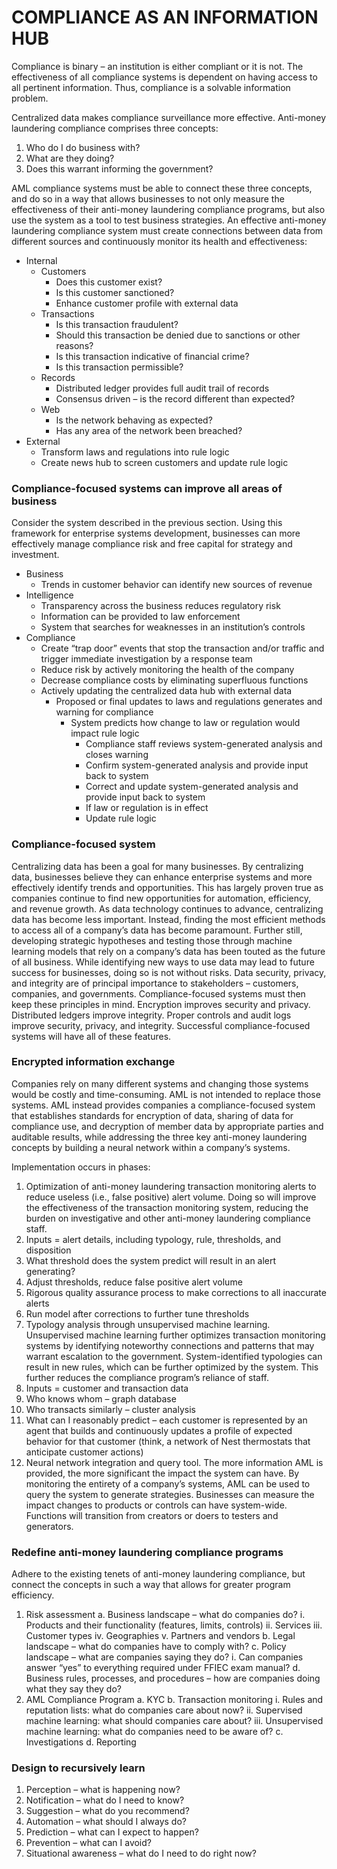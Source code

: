 # COMPLIANCE AS AN INFORMATION HUB

Compliance is binary – an institution is either compliant or it is not. 
The effectiveness of all compliance systems is dependent on having access to all pertinent information. 
Thus, compliance is a solvable information problem.

Centralized data makes compliance surveillance more effective. 
Anti-money laundering compliance comprises three concepts:
1.	Who do I do business with?
2.	What are they doing?
3.	Does this warrant informing the government?

AML compliance systems must be able to connect these three concepts, and do so in a way that allows businesses to not only measure the effectiveness of their anti-money laundering compliance programs, but also use the system as a tool to test business strategies.
An effective anti-money laundering compliance system must create connections between data from different sources and continuously monitor its health and effectiveness:


- Internal
  - Customers
    - Does this customer exist?
    - Is this customer sanctioned?
    - Enhance customer profile with external data
  - Transactions
    - Is this transaction fraudulent?
    - Should this transaction be denied due to sanctions or other reasons?
    - Is this transaction indicative of financial crime?
    - Is this transaction permissible?
  - Records
    - Distributed ledger provides full audit trail of records
    - Consensus driven – is the record different than expected?
  - Web
    - Is the network behaving as expected?
    - Has any area of the network been breached?
- External
  - Transform laws and regulations into rule logic
  - Create news hub to screen customers and update rule logic


### Compliance-focused systems can improve all areas of business
Consider the system described in the previous section. Using this framework for enterprise systems development, businesses can more effectively manage compliance risk and free capital for strategy and investment.
- Business
  - Trends in customer behavior can identify new sources of revenue
- Intelligence
  - Transparency across the business reduces regulatory risk
  - Information can be provided to law enforcement
  - System that searches for weaknesses in an institution’s controls
- Compliance
  - Create “trap door” events that stop the transaction and/or traffic and trigger immediate investigation by a response team
  - Reduce risk by actively monitoring the health of the company
  - Decrease compliance costs by eliminating superfluous functions
  - Actively updating the centralized data hub with external data
    - Proposed or final updates to laws and regulations generates and warning for compliance
      - System predicts how change to law or regulation would impact rule logic
        - Compliance staff reviews system-generated analysis and closes warning
        - Confirm system-generated analysis and provide input back to system
        - Correct and update system-generated analysis and provide input back to system
        - If law or regulation is in effect
        - Update rule logic

### Compliance-focused system
Centralizing data has been a goal for many businesses. By centralizing data, businesses believe they can enhance enterprise systems and more effectively identify trends and opportunities. This has largely proven true as companies continue to find new opportunities for automation, efficiency, and revenue growth. As data technology continues to advance, centralizing data has become less important. Instead, finding the most efficient methods to access all of a company’s data has become paramount. Further still, developing strategic hypotheses and testing those through machine learning models that rely on a company’s data has been touted as the future of all business.
While identifying new ways to use data may lead to future success for businesses, doing so is not without risks. Data security, privacy, and integrity are of principal importance to stakeholders – customers, companies, and governments. Compliance-focused systems must then keep these principles in mind.
Encryption improves security and privacy. Distributed ledgers improve integrity. Proper controls and audit logs improve security, privacy, and integrity. Successful compliance-focused systems will have all of these features.

### Encrypted information exchange
Companies rely on many different systems and changing those systems would be costly and time-consuming. AML is not intended to replace those systems. AML instead provides companies a compliance-focused system that establishes standards for encryption of data, sharing of data for compliance use, and decryption of member data by appropriate parties and auditable results, while addressing the three key anti-money laundering concepts by building a neural network within a company’s systems.

Implementation occurs in phases:
1. Optimization of anti-money laundering transaction monitoring alerts to reduce useless (i.e., false positive) alert volume. Doing so will improve the effectiveness of the transaction monitoring system, reducing the burden on investigative and other anti-money laundering compliance staff.
  1. Inputs = alert details, including typology, rule, thresholds, and disposition
  2. What threshold does the system predict will result in an alert generating?
  3. Adjust thresholds, reduce false positive alert volume
  4.	Rigorous quality assurance process to make corrections to all inaccurate alerts
  5.	Run model after corrections to further tune thresholds
2.	Typology analysis through unsupervised machine learning. Unsupervised machine learning further optimizes transaction monitoring systems by identifying noteworthy connections and patterns that may warrant escalation to the government. System-identified typologies can result in new rules, which can be further optimized by the system. This further reduces the compliance program’s reliance of staff.
  1.	Inputs = customer and transaction data
  2.	Who knows whom – graph database
  3.	Who transacts similarly – cluster analysis
  4.	What can I reasonably predict – each customer is represented by an agent that builds and continuously updates a profile of expected behavior for that customer (think, a network of Nest thermostats that anticipate customer actions)
3.	Neural network integration and query tool. The more information AML is provided, the more significant the impact the system can have. By monitoring the entirety of a company’s systems, AML can be used to query the system to generate strategies. Businesses can measure the impact changes to products or controls can have system-wide. Functions will transition from creators or doers to testers and generators. 

### Redefine anti-money laundering compliance programs
Adhere to the existing tenets of anti-money laundering compliance, but connect the concepts in such a way that allows for greater program efficiency.
1.	Risk assessment
a.	Business landscape – what do companies do?
i.	Products and their functionality (features, limits, controls)
ii.	Services
iii.	Customer types
iv.	Geographies
v.	Partners and vendors
b.	Legal landscape – what do companies have to comply with?
c.	Policy landscape – what are companies saying they do?
i.	Can companies answer “yes” to everything required under FFIEC exam manual?
d.	Business rules, processes, and procedures – how are companies doing what they say they do?
2.	AML Compliance Program
a.	KYC
b.	Transaction monitoring
i.	Rules and reputation lists: what do companies care about now?
ii.	Supervised machine learning: what should companies care about?
iii.	Unsupervised machine learning: what do companies need to be aware of?
c.	Investigations
d.	Reporting

### Design to recursively learn
1.	Perception – what is happening now?
2.	Notification – what do I need to know?
3.	Suggestion – what do you recommend?
4.	Automation – what should I always do?
5.	Prediction – what can I expect to happen?
6.	Prevention – what can I avoid?
7.	Situational awareness – what do I need to do right now?
